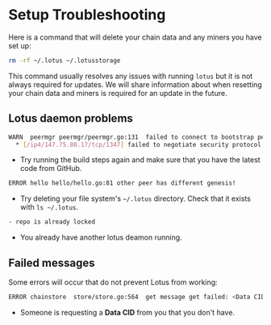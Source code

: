 # Setup Troubleshooting

Here is a command that will delete your chain data and any miners you have set up:

```sh
rm -rf ~/.lotus ~/.lotusstorage
```

This command usually resolves any issues with running `lotus` but it is not always required for updates. We will share information about when resetting your chain data and miners is required for an update in the future.

## Lotus daemon problems

```sh
WARN  peermgr peermgr/peermgr.go:131  failed to connect to bootstrap peer: failed to dial : all dials failed
  * [/ip4/147.75.80.17/tcp/1347] failed to negotiate security protocol: connected to wrong peer
```

* Try running the build steps again and make sure that you have the latest code from GitHub.

```sh
ERROR hello hello/hello.go:81 other peer has different genesis!
```

* Try deleting your file system's `~/.lotus` directory. Check that it exists with `ls ~/.lotus`.

```sh
- repo is already locked
```

* You already have another lotus deamon running.

## Failed messages

Some errors will occur that do not prevent Lotus from working:

```sh
ERROR chainstore  store/store.go:564  get message get failed: <Data CID>: blockstore: block not found

```

* Someone is requesting a **Data CID** from you that you don't have.